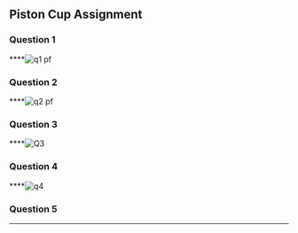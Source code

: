 ## Piston Cup Assignment
### Question 1
****![q1 pf](https://github.com/Srijaali/PF-FALL23/assets/142867637/e14e8478-b8e8-4a50-8780-a7c2d68c455f)
### Question 2
****![q2 pf](https://github.com/Srijaali/PF-FALL23/assets/142867637/543806ec-8559-41d4-b93d-1db3f9e1c151)
### Question 3
****![Q3](https://github.com/Srijaali/PF-FALL23/assets/142867637/acb18089-578b-4220-80d5-0c270392e704)
### Question 4
****![q4](https://github.com/Srijaali/PF-FALL23/assets/142867637/8f7f0652-f8c0-4487-a56a-0ba6e49fd00e)
### Question 5
****

